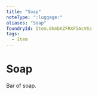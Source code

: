 ```yaml
---
title: "Soap"
noteType: ":luggage:"
aliases: "Soap"
foundryId: Item.0kmbKZFRXFSAcV6s
tags:
  - Item
---
```


# Soap

Bar of soap.
